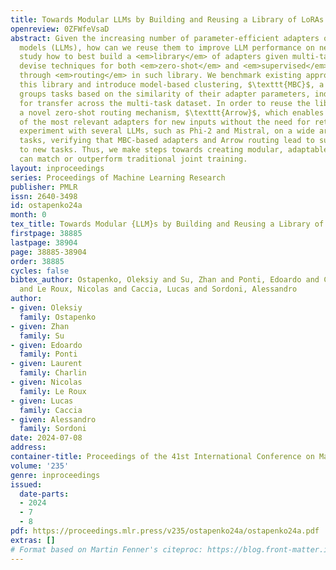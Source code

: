 ```yaml
---
title: Towards Modular LLMs by Building and Reusing a Library of LoRAs
openreview: 0ZFWfeVsaD
abstract: Given the increasing number of parameter-efficient adapters of large language
  models (LLMs), how can we reuse them to improve LLM performance on new tasks? We
  study how to best build a <em>library</em> of adapters given multi-task data and
  devise techniques for both <em>zero-shot</em> and <em>supervised</em> task generalization
  through <em>routing</em> in such library. We benchmark existing approaches to build
  this library and introduce model-based clustering, $\texttt{MBC}$, a method that
  groups tasks based on the similarity of their adapter parameters, indirectly optimizing
  for transfer across the multi-task dataset. In order to reuse the library, we present
  a novel zero-shot routing mechanism, $\texttt{Arrow}$, which enables dynamic selection
  of the most relevant adapters for new inputs without the need for retraining. We
  experiment with several LLMs, such as Phi-2 and Mistral, on a wide array of held-out
  tasks, verifying that MBC-based adapters and Arrow routing lead to superior generalization
  to new tasks. Thus, we make steps towards creating modular, adaptable LLMs that
  can match or outperform traditional joint training.
layout: inproceedings
series: Proceedings of Machine Learning Research
publisher: PMLR
issn: 2640-3498
id: ostapenko24a
month: 0
tex_title: Towards Modular {LLM}s by Building and Reusing a Library of {L}o{RA}s
firstpage: 38885
lastpage: 38904
page: 38885-38904
order: 38885
cycles: false
bibtex_author: Ostapenko, Oleksiy and Su, Zhan and Ponti, Edoardo and Charlin, Laurent
  and Le Roux, Nicolas and Caccia, Lucas and Sordoni, Alessandro
author:
- given: Oleksiy
  family: Ostapenko
- given: Zhan
  family: Su
- given: Edoardo
  family: Ponti
- given: Laurent
  family: Charlin
- given: Nicolas
  family: Le Roux
- given: Lucas
  family: Caccia
- given: Alessandro
  family: Sordoni
date: 2024-07-08
address:
container-title: Proceedings of the 41st International Conference on Machine Learning
volume: '235'
genre: inproceedings
issued:
  date-parts:
  - 2024
  - 7
  - 8
pdf: https://proceedings.mlr.press/v235/ostapenko24a/ostapenko24a.pdf
extras: []
# Format based on Martin Fenner's citeproc: https://blog.front-matter.io/posts/citeproc-yaml-for-bibliographies/
---
```

